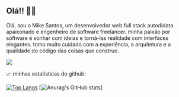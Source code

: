 ## Olá!! 👨‍💻

Olá, sou o Mike Santos, um desenvolvedor web full stack autodidata apaixonado e engenheiro de software freelancer. minha paixão por software é sonhar com ideias e torná-las realidade com interfaces elegantes. tomo muito cuidado com a experiência, a arquitetura e a qualidade do código das coisas que construo.

![](https://komarev.com/ghpvc/?username=mikessdev&color=blueviolet&style=for-the-badge)

📈 minhas estatísticas do github:


[![Top Langs](https://github-readme-stats.vercel.app/api/top-langs/?username=mikessdev&theme=tokyonight&hide=css,html&langs_count=10)](https://github.com/anuraghazra/github-readme-stats)
[![Anurag's GitHub stats](https://github-readme-stats.vercel.app/api?username=mikessdev&show=reviews,discussions_started,discussions_answered&show_icons=true&theme=tokyonight)]
